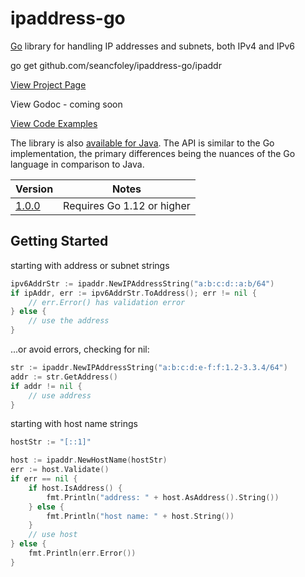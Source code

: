 # ipaddress-go

[Go](https://golang.org/) library for handling IP addresses and subnets, both IPv4 and IPv6

go get github.com/seancfoley/ipaddress-go/ipaddr

[View Project Page](https://seancfoley.github.io/IPAddress/)

View Godoc - coming soon

[View Code Examples](https://github.com/seancfoley/ipaddress-go/wiki/Code-Examples)

The library is also [available for Java](https://github.com/seancfoley/IPAddress).  The API is similar to the Go implementation, the primary differences being the nuances of the Go language in comparison to Java.

Version | Notes         |
------- | ------------- |
[1.0.0](https://github.com/seancfoley/ipaddress-go/releases/tag/v1.0.0) | Requires Go 1.12 or higher |

## Getting Started

starting with address or subnet strings
```go
ipv6AddrStr := ipaddr.NewIPAddressString("a:b:c:d::a:b/64")
if ipAddr, err := ipv6AddrStr.ToAddress(); err != nil {
	// err.Error() has validation error
} else {
	// use the address
}
```
...or avoid errors, checking for nil:
```go
str := ipaddr.NewIPAddressString("a:b:c:d:e-f:f:1.2-3.3.4/64")
addr := str.GetAddress()
if addr != nil {
	// use address
}
```
starting with host name strings
```go
hostStr := "[::1]"

host := ipaddr.NewHostName(hostStr)
err := host.Validate()
if err == nil {
	if host.IsAddress() {
		fmt.Println("address: " + host.AsAddress().String())
	} else {
		fmt.Println("host name: " + host.String())
	}
	// use host
} else {
	fmt.Println(err.Error())
}
```


